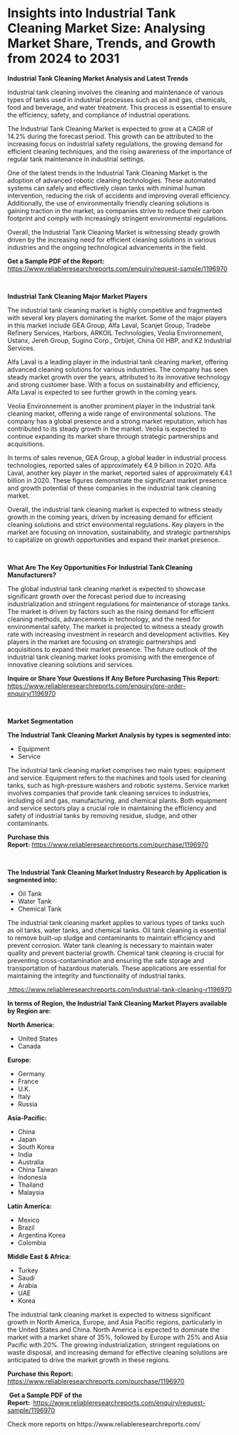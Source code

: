<p><h1>Insights into Industrial Tank Cleaning Market Size: Analysing Market Share, Trends, and Growth from 2024 to 2031</h1></p><p><strong>Industrial Tank Cleaning Market Analysis and Latest Trends</strong></p>
<p><p>Industrial tank cleaning involves the cleaning and maintenance of various types of tanks used in industrial processes such as oil and gas, chemicals, food and beverage, and water treatment. This process is essential to ensure the efficiency, safety, and compliance of industrial operations.</p><p>The Industrial Tank Cleaning Market is expected to grow at a CAGR of 14.2% during the forecast period. This growth can be attributed to the increasing focus on industrial safety regulations, the growing demand for efficient cleaning techniques, and the rising awareness of the importance of regular tank maintenance in industrial settings.</p><p>One of the latest trends in the Industrial Tank Cleaning Market is the adoption of advanced robotic cleaning technologies. These automated systems can safely and effectively clean tanks with minimal human intervention, reducing the risk of accidents and improving overall efficiency. Additionally, the use of environmentally friendly cleaning solutions is gaining traction in the market, as companies strive to reduce their carbon footprint and comply with increasingly stringent environmental regulations.</p><p>Overall, the Industrial Tank Cleaning Market is witnessing steady growth driven by the increasing need for efficient cleaning solutions in various industries and the ongoing technological advancements in the field.</p></p>
<p><strong>Get a Sample PDF of the Report:&nbsp;</strong> <a href="https://www.reliableresearchreports.com/enquiry/request-sample/1196970">https://www.reliableresearchreports.com/enquiry/request-sample/1196970</a></p>
<p>&nbsp;</p>
<p><strong>Industrial Tank Cleaning Major Market Players</strong></p>
<p><p>The industrial tank cleaning market is highly competitive and fragmented with several key players dominating the market. Some of the major players in this market include GEA Group, Alfa Laval, Scanjet Group, Tradebe Refinery Services, Harbors, ARKOIL Technologies, Veolia Environnement, Ustanx, Jereh Group, Sugino Corp., Orbijet, China Oil HBP, and K2 Industrial Services.</p><p>Alfa Laval is a leading player in the industrial tank cleaning market, offering advanced cleaning solutions for various industries. The company has seen steady market growth over the years, attributed to its innovative technology and strong customer base. With a focus on sustainability and efficiency, Alfa Laval is expected to see further growth in the coming years.</p><p>Veolia Environnement is another prominent player in the industrial tank cleaning market, offering a wide range of environmental solutions. The company has a global presence and a strong market reputation, which has contributed to its steady growth in the market. Veolia is expected to continue expanding its market share through strategic partnerships and acquisitions.</p><p>In terms of sales revenue, GEA Group, a global leader in industrial process technologies, reported sales of approximately €4.9 billion in 2020. Alfa Laval, another key player in the market, reported sales of approximately €4.1 billion in 2020. These figures demonstrate the significant market presence and growth potential of these companies in the industrial tank cleaning market.</p><p>Overall, the industrial tank cleaning market is expected to witness steady growth in the coming years, driven by increasing demand for efficient cleaning solutions and strict environmental regulations. Key players in the market are focusing on innovation, sustainability, and strategic partnerships to capitalize on growth opportunities and expand their market presence.</p></p>
<p>&nbsp;</p>
<p><strong>What Are The Key Opportunities For Industrial Tank Cleaning Manufacturers?</strong></p>
<p><p>The global industrial tank cleaning market is expected to showcase significant growth over the forecast period due to increasing industrialization and stringent regulations for maintenance of storage tanks. The market is driven by factors such as the rising demand for efficient cleaning methods, advancements in technology, and the need for environmental safety. The market is projected to witness a steady growth rate with increasing investment in research and development activities. Key players in the market are focusing on strategic partnerships and acquisitions to expand their market presence. The future outlook of the industrial tank cleaning market looks promising with the emergence of innovative cleaning solutions and services.</p></p>
<p><strong>Inquire or Share Your Questions If Any Before Purchasing This Report:</strong> <a href="https://www.reliableresearchreports.com/enquiry/pre-order-enquiry/1196970">https://www.reliableresearchreports.com/enquiry/pre-order-enquiry/1196970</a></p>
<p>&nbsp;</p>
<p><strong>Market Segmentation</strong></p>
<p><strong>The Industrial Tank Cleaning Market Analysis by types is segmented into:</strong></p>
<p><ul><li>Equipment</li><li>Service</li></ul></p>
<p><p>The industrial tank cleaning market comprises two main types: equipment and service. Equipment refers to the machines and tools used for cleaning tanks, such as high-pressure washers and robotic systems. Service market involves companies that provide tank cleaning services to industries, including oil and gas, manufacturing, and chemical plants. Both equipment and service sectors play a crucial role in maintaining the efficiency and safety of industrial tanks by removing residue, sludge, and other contaminants.</p></p>
<p><strong>Purchase this Report:&nbsp;</strong><a href="https://www.reliableresearchreports.com/purchase/1196970">https://www.reliableresearchreports.com/purchase/1196970</a></p>
<p>&nbsp;</p>
<p><strong>The Industrial Tank Cleaning Market Industry Research by Application is segmented into:</strong></p>
<p><ul><li>Oil Tank</li><li>Water Tank</li><li>Chemical Tank</li></ul></p>
<p><p>The industrial tank cleaning market applies to various types of tanks such as oil tanks, water tanks, and chemical tanks. Oil tank cleaning is essential to remove built-up sludge and contaminants to maintain efficiency and prevent corrosion. Water tank cleaning is necessary to maintain water quality and prevent bacterial growth. Chemical tank cleaning is crucial for preventing cross-contamination and ensuring the safe storage and transportation of hazardous materials. These applications are essential for maintaining the integrity and functionality of industrial tanks.</p></p>
<p><a href="https://www.reliableresearchreports.com/industrial-tank-cleaning-r1196970">&nbsp;https://www.reliableresearchreports.com/industrial-tank-cleaning-r1196970</a></p>
<p><strong>In terms of Region, the Industrial Tank Cleaning Market Players available by Region are:</strong></p>
<p>
    <p> <strong> North America: </strong>
        <ul>
            <li>United States</li>
            <li>Canada</li>
        </ul>
        </p> 
    <p> <strong> Europe: </strong>
        <ul>
            <li>Germany</li>
            <li>France</li>
            <li>U.K.</li>
            <li>Italy</li>
            <li>Russia</li>
        </ul>
        </p> 
    <p> <strong> Asia-Pacific: </strong>
        <ul>
            <li>China</li>
            <li>Japan</li>
            <li>South Korea</li>
            <li>India</li>
            <li>Australia</li>
            <li>China Taiwan</li>
            <li>Indonesia</li>
            <li>Thailand</li>
            <li>Malaysia</li>
        </ul>
        </p> 
    <p> <strong> Latin America: </strong>
        <ul>
            <li>Mexico</li>
            <li>Brazil</li>
            <li>Argentina Korea</li>
            <li>Colombia</li>
        </ul>
        </p> 
    <p> <strong> Middle East & Africa: </strong>
        <ul>
            <li>Turkey</li>
            <li>Saudi</li>
            <li>Arabia</li>
            <li>UAE</li>
            <li>Korea</li>
        </ul>
    </p>
    </p>
<p><p>The industrial tank cleaning market is expected to witness significant growth in North America, Europe, and Asia Pacific regions, particularly in the United States and China. North America is expected to dominate the market with a market share of 35%, followed by Europe with 25% and Asia Pacific with 20%. The growing industrialization, stringent regulations on waste disposal, and increasing demand for effective cleaning solutions are anticipated to drive the market growth in these regions.</p></p>
<p><strong>Purchase this Report: </strong><a href="https://www.reliableresearchreports.com/purchase/1196970">https://www.reliableresearchreports.com/purchase/1196970</a></p>
<p>&nbsp;<strong>Get a Sample PDF of the Report:&nbsp;&nbsp;</strong><a href="https://www.reliableresearchreports.com/enquiry/request-sample/1196970">https://www.reliableresearchreports.com/enquiry/request-sample/1196970</a></p>
<p><strong></strong></p>
<p>Check more reports on https://www.reliableresearchreports.com/</p>